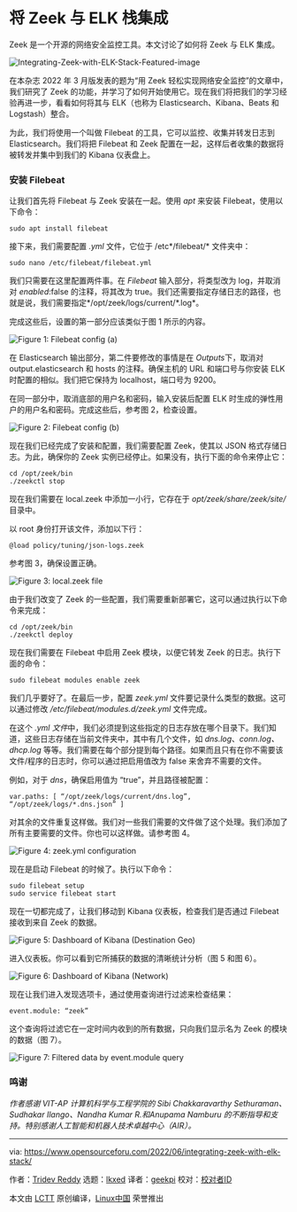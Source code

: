 [#]: subject: "Integrating Zeek with ELK Stack"
[#]: via: "https://www.opensourceforu.com/2022/06/integrating-zeek-with-elk-stack/"
[#]: author: "Tridev Reddy https://www.opensourceforu.com/author/tridev-reddy/"
[#]: collector: "lkxed"
[#]: translator: "geekpi"
[#]: reviewer: " "
[#]: publisher: " "
[#]: url: " "

将 Zeek 与 ELK 栈集成
======
Zeek 是一个开源的网络安全监控工具。本文讨论了如何将 Zeek 与 ELK 集成。

![Integrating-Zeek-with-ELK-Stack-Featured-image][1]

在本杂志 2022 年 3 月版发表的题为“用 Zeek 轻松实现网络安全监控”的文章中，我们研究了 Zeek 的功能，并学习了如何开始使用它。现在我们将把我们的学习经验再进一步，看看如何将其与 ELK（也称为 Elasticsearch、Kibana、Beats 和 Logstash）整合。

为此，我们将使用一个叫做 Filebeat 的工具，它可以监控、收集并转发日志到 Elasticsearch。我们将把 Filebeat 和 Zeek 配置在一起，这样后者收集的数据将被转发并集中到我们的 Kibana 仪表盘上。

### 安装 Filebeat

让我们首先将 Filebeat 与 Zeek 安装在一起。使用 *apt* 来安装 Filebeat，使用以下命令：

```
sudo apt install filebeat
```

接下来，我们需要配置 *.yml* 文件，它位于 /etc*/filebeat/* 文件夹中：


```
sudo nano /etc/filebeat/filebeat.yml
```

我们只需要在这里配置两件事。在 *Filebeat* 输入部分，将类型改为 log，并取消对 *enabled*:false 的注释，将其改为 true。我们还需要指定存储日志的路径，也就是说，我们需要指定*/opt/zeek/logs/current/\*.log*。

完成这些后，设置的第一部分应该类似于图 1 所示的内容。

![Figure 1: Filebeat config (a)][2]

在 Elasticsearch 输出部分，第二件要修改的事情是在 *Outputs*下，取消对 output.elasticsearch 和 hosts 的注释。确保主机的 URL 和端口号与你安装 ELK 时配置的相似。我们把它保持为 localhost，端口号为 9200。

在同一部分中，取消底部的用户名和密码，输入安装后配置 ELK 时生成的弹性用户的用户名和密码。完成这些后，参考图 2，检查设置。

![Figure 2: Filebeat config (b)][3]

现在我们已经完成了安装和配置，我们需要配置 Zeek，使其以 JSON 格式存储日志。为此，确保你的 Zeek 实例已经停止。如果没有，执行下面的命令来停止它：

```
cd /opt/zeek/bin
./zeekctl stop
```

现在我们需要在 local.zeek 中添加一小行，它存在于 *opt/zeek/share/zeek/site/* 目录中。

以 root 身份打开该文件，添加以下行：

```
@load policy/tuning/json-logs.zeek
```

参考图 3，确保设置正确。

![Figure 3: local.zeek file][4]

由于我们改变了 Zeek 的一些配置，我们需要重新部署它，这可以通过执行以下命令来完成：

```
cd /opt/zeek/bin
./zeekctl deploy
```

现在我们需要在 Filebeat 中启用 Zeek 模块，以便它转发 Zeek 的日志。执行下面的命令：

```
sudo filebeat modules enable zeek
```

我们几乎要好了。在最后一步，配置 *zeek.yml* 文件要记录什么类型的数据。这可以通过修改 */etc/filebeat/modules.d/zeek.yml* 文件完成。

在这个 *.yml 文件*中，我们必须提到这些指定的日志存放在哪个目录下。我们知道，这些日志存储在当前文件夹中，其中有几个文件，如 *dns.log*、*conn.log、dhcp.log* 等等。我们需要在每个部分提到每个路径。如果而且只有在你不需要该文件/程序的日志时，你可以通过把启用值改为 false 来舍弃不需要的文件。

例如，对于 *dns*，确保启用值为 “true”，并且路径被配置：

```
var.paths: [ “/opt/zeek/logs/current/dns.log”, “/opt/zeek/logs/*.dns.json” ]
```

对其余的文件重复这样做。我们对一些我们需要的文件做了这个处理。我们添加了所有主要需要的文件。你也可以这样做。请参考图 4。

![Figure 4: zeek.yml configuration][5]

现在是启动 Filebeat 的时候了。执行以下命令：

```
sudo filebeat setup
sudo service filebeat start
```

现在一切都完成了，让我们移动到 Kibana 仪表板，检查我们是否通过 Filebeat 接收到来自 Zeek 的数据。

![Figure 5: Dashboard of Kibana (Destination Geo)][6]

进入仪表板。你可以看到它所捕获的数据的清晰统计分析（图 5 和图 6）。

![Figure 6: Dashboard of Kibana (Network)][7]

现在让我们进入发现选项卡，通过使用查询进行过滤来检查结果：

```
event.module: “zeek”
```

这个查询将过滤它在一定时间内收到的所有数据，只向我们显示名为 Zeek 的模块的数据（图 7）。

![Figure 7: Filtered data by event.module query][8]

### 鸣谢

*作者感谢 VIT-AP 计算机科学与工程学院的 Sibi Chakkaravarthy Sethuraman、Sudhakar Ilango、Nandha Kumar R.和Anupama Namburu 的不断指导和支持。特别感谢人工智能和机器人技术卓越中心（AIR）。*


--------------------------------------------------------------------------------

via: https://www.opensourceforu.com/2022/06/integrating-zeek-with-elk-stack/

作者：[Tridev Reddy][a]
选题：[lkxed][b]
译者：[geekpi](https://github.com/geekpi)
校对：[校对者ID](https://github.com/校对者ID)

本文由 [LCTT](https://github.com/LCTT/TranslateProject) 原创编译，[Linux中国](https://linux.cn/) 荣誉推出

[a]: https://www.opensourceforu.com/author/tridev-reddy/
[b]: https://github.com/lkxed
[1]: https://www.opensourceforu.com/wp-content/uploads/2022/04/Integrating-Zeek-with-ELK-Stack-Featured-image.jpg
[2]: https://www.opensourceforu.com/wp-content/uploads/2022/04/Figure-1-Filebeat-config-a.jpg
[3]: https://www.opensourceforu.com/wp-content/uploads/2022/04/Figure-2-Filebeat-config-b.jpg
[4]: https://www.opensourceforu.com/wp-content/uploads/2022/04/Figure-3-local.zeek-file-1.jpg
[5]: https://www.opensourceforu.com/wp-content/uploads/2022/04/Figure-4-zeek.yml-configuration.jpg
[6]: https://www.opensourceforu.com/wp-content/uploads/2022/04/Figure-5-Dashboard-of-Kibana-Destination-Geo.jpg
[7]: https://www.opensourceforu.com/wp-content/uploads/2022/04/Figure-6-Dashboard-of-Kibana-Network-1.jpg
[8]: https://www.opensourceforu.com/wp-content/uploads/2022/04/Figure-7-Filtered-data-by-event.jpg
